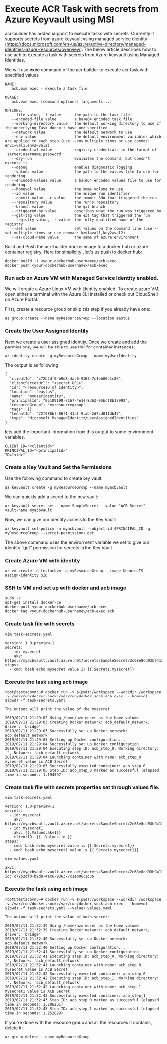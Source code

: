 # Execute ACR Task with secrets from Azure Keyvault using MSI

acr-builder has added support to execute tasks with secrets. Currently it supports secrets from azure keyvault using managed service dientity (https://docs.microsoft.com/en-us/azure/active-directory/managed-identities-azure-resources/overview).  The below article describes how to use acb to execute a task with secrets from Azure keyvault using Managed Identities. 

We will use **exec** command of the acr-builder to execute acr task with specified values

```
NAME:
   acb.exe exec - execute a task file

USAGE:
   acb.exe exec [command options] [arguments...]

OPTIONS:
   --file value, -f value      the path to the task file
   --encoded-file value        a base64 encoded task file
   --working-directory value   the default working directory to use if the underlying Task doesn't have one specified
   --network value             the default network to use
   --env value                 the default environment variables which are applied to each step (use --env multiple times or use commas: env1=val1,env2=val2)
   --credential value          registry credentials in the format of 'server;username;password'
   --dry-run                   evaluates the command, but doesn't execute it
   --debug                     enables diagnostic logging
   --values value              the path to the values file to use for rendering
   --encoded-values value      a base64 encoded values file to use for rendering
   --homevol value             the home volume to use
   --id value                  the unique run identifier
   --commit value, -c value    the commit SHA that triggered the run
   --repository value          the run's repository
   --branch value              the git branch
   --triggered-by value        describes what the run was triggered by
   --git-tag value             the git tag that triggered the run
   --registry value, -r value  the fully qualified name of the registry
   --set value                 set values on the command line (use --set multiple times or use commas: key1=val1,key2=val2)
   --az-cloud-name value       the name of azure environment
```

Build and Push the acr-builder docker image to a docker hub or azure container registry. Here for simplicity , let's us push to docker hub:

```
docker build -t <your-dockerhub-username>/acb-exec .
docker push <your-dockerhub-username>/acb-exec
```

### Run **acb** on Azure VM with Managed Service Identity enabled.

We will create a Azure Linux VM with Identity enabled. To create azure VM, open either a terminal with the Azure CLI installed or check out CloudShell on Azure Portal.

First, create a resource group or skip this step if you already have one:

```
az group create --name myResourceGroup --location eastus
```

### Create the User Assigned Identity

Next we create a user assigned identity. Once we create and add the permissions, we will be able to use this for container instances:

```
az identity create -g myResourceGroup --name myUserIdentity
```

The output is as following
```
{
  "clientId": "c72b2df0-b9d8-4ac6-9363-7c1eb06c1c86",
  "clientSecretUrl": "<secret URL>",
  "id": "<resourceID of identity>",
  "location": "eastus",
  "name": "myuseridentity",
  "principalId": "05109190-7167-4e14-8363-95bcf8b17992",
  "resourceGroup": "myresourcegroup",
  "tags": {},
  "tenantId": "72f988bf-86f1-41af-91ab-2d7cd011db47",
  "type": "Microsoft.ManagedIdentity/userAssignedIdentities"
}
```

lets add the important information from this output to some environment variables.

```
CLIENT_ID="<clientId>"
PRINCIPAL_ID="<principalId>"
ID="<id>"
```

### Create a Key Vault and Set the Permissions
Use the following command to create key vault:

```
az keyvault create -g myResourceGroup --name myacbvault
```

We can quickly add a secret to the new vault:

```
az keyvault secret set --name SampleSecret --value "ACB Secret" --vault-name myacbvault
```
Now, we can give our identity access to the Key Vault:

```
az keyvault set-policy -n myacbvault --object-id $PRINCIPAL_ID -g myResourceGroup --secret-permissions get
```
The above command uses the environment variable we set to give our identity “get” permission for secrets in the Key Vault

### Create Azure VM with identity

```
az vm create -n testacbvm -g myResourceGroup --image UbuntuLTS --assign-identity $ID
```

### SSH to VM and set up with docker and acb image

```
sudo -s
apt-get install docker-ce
docker pull <your-dockerhub-username>/acb-exec
docker tag <your-dockerhub-username>/acb-exec acb 
```

### Create task file with secrets 

```
vim task-secrets.yaml

version: 1.0-preview-1
secrets:
  - id: mysecret
    akv: https://myacbvault.vault.azure.net/secrets/SampleSecret/2c68e8cd93b941389ac2ad735ffc0353
steps:
  - cmd: bash echo mysecret value is {{.Secrets.mysecret}}

```

### Execute the task using acb image

```
root@testacbvm:~# docker run -v $(pwd):/workspace --workdir /workspace -v /var/run/docker.sock:/var/run/docker.sock acb exec  --homevol $(pwd) -f task-secrets.yaml 

The output will print the value of the mysecret

2019/02/11 21:29:02 Using /home/azureuser as the home volume
2019/02/11 21:29:03 Creating Docker network: acb_default_network, driver: 'bridge'
2019/02/11 21:29:03 Successfully set up Docker network: acb_default_network
2019/02/11 21:29:03 Setting up Docker configuration...
2019/02/11 21:29:04 Successfully set up Docker configuration
2019/02/11 21:29:04 Executing step ID: acb_step_0. Working directory: '', Network: 'acb_default_network'
2019/02/11 21:29:04 Launching container with name: acb_step_0
mysecret value is ACB Secret
2019/02/11 21:29:05 Successfully executed container: acb_step_0
2019/02/11 21:29:05 Step ID: acb_step_0 marked as successful (elapsed time in seconds: 1.194597)
```

### Create task file with secrets properties set through values file.

```
vim task-secrets.yaml

version: 1.0-preview-1
secrets:
  - id: mysecret
    akv: https://myacbvault.vault.azure.net/secrets/SampleSecret/2c68e8cd93b941389ac2ad735ffc0353
  - id: mysecret1
    akv: {{.Values.akv1}}
    clientID: {{ .Values.id }}
steps:
  - cmd: bash echo mysecret value is {{.Secrets.mysecret}}
  - cmd: bash echo mysecret1 value is {{.Secrets.mysecret1}}

vim values.yaml

akv1: https://myacbvault.vault.azure.net/secrets/SampleSecret/2c68e8cd93b941389ac2ad735ffc0353
id: c72b2df0-b9d8-4ac6-9363-7c1eb06c1c86

```

### Execute the task using acb image

```
root@testacbvm:~# docker run -v $(pwd):/workspace --workdir /workspace -v /var/run/docker.sock:/var/run/docker.sock acb exec  --homevol $(pwd) -f task-secrets.yaml --values values.yaml

The output will print the value of both secrets

2019/02/11 21:32:39 Using /home/azureuser as the home volume
2019/02/11 21:32:39 Creating Docker network: acb_default_network, driver: 'bridge'
2019/02/11 21:32:40 Successfully set up Docker network: acb_default_network
2019/02/11 21:32:40 Setting up Docker configuration...
2019/02/11 21:32:41 Successfully set up Docker configuration
2019/02/11 21:32:41 Executing step ID: acb_step_0. Working directory: '', Network: 'acb_default_network'
2019/02/11 21:32:41 Launching container with name: acb_step_0
mysecret value is ACB Secret
2019/02/11 21:32:42 Successfully executed container: acb_step_0
2019/02/11 21:32:42 Executing step ID: acb_step_1. Working directory: '', Network: 'acb_default_network'
2019/02/11 21:32:42 Launching container with name: acb_step_1
mysecret1 value is ACB Secret
2019/02/11 21:32:43 Successfully executed container: acb_step_1
2019/02/11 21:32:43 Step ID: acb_step_0 marked as successful (elapsed time in seconds: 1.206231)
2019/02/11 21:32:43 Step ID: acb_step_1 marked as successful (elapsed time in seconds: 1.252829)
```

If you're done with the resource group and all the resources it contains, delete it:

```
az group delete --name myResourceGroup
```
